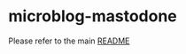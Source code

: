 # microblog-mastodone

Please refer to the main [README](https://github.com/torcasitas/microblog-mastodone/tree/main/microblog-mastodone)
